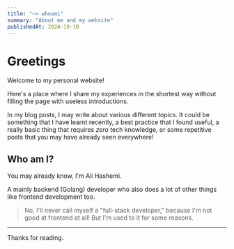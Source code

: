 ```yaml
---
title: "~> whoami"
summary: "About me and my website"
publishedAt: 2024-10-10
---
```


# Greetings

Welcome to my personal website!

Here's a place where I share my experiences in the shortest way without filling the page with useless introductions.

In my blog posts, I may write about various different topics. It could be something that I have learnt recently, a best practice that I found useful, a really basic thing that requires _zero_ tech knowledge, or some repetitive posts that you may have already seen everywhere!

## Who am I?

You may already know, I'm Ali Hashemi.

A mainly backend (Golang) developer who also does a lot of other things like frontend development too.

> No, I'll never call myself a "full-stack developer," because I'm not good at frontend at all! But I'm used to it for some reasons.

---

Thanks for reading.
